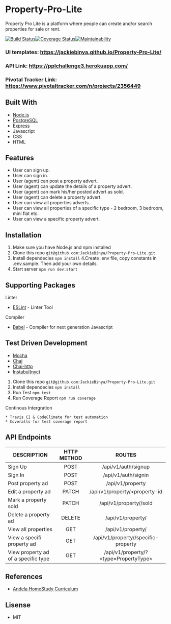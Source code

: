 # Property-Pro-Lite
Property Pro Lite is a platform where people can create and/or search properties for sale or rent. 

[![Build Status](https://travis-ci.org/JackieBinya/Property-Pro-Lite.svg?branch=develop)](https://travis-ci.org/JackieBinya/Property-Pro-Lite)[![Coverage Status](https://coveralls.io/repos/github/JackieBinya/Property-Pro-Lite/badge.svg?branch=develop)](https://coveralls.io/github/JackieBinya/Property-Pro-Lite?branch=develop)[![Maintainability](https://api.codeclimate.com/v1/badges/f98f3f6f68ff073444ab/maintainability)](https://codeclimate.com/github/JackieBinya/Property-Pro-Lite/maintainability)

### UI templates: https://jackiebinya.github.io/Property-Pro-Lite/
### API Link: https://pplchallenge3.herokuapp.com/
### Pivotal Tracker Link: https://www.pivotaltracker.com/n/projects/2356449

## Built With
- [Node.js](https://nodejs.org/en/docs/)
- [PostgreSQL](https://www.postgresql.org/docs/)
- [Express](https://expressjs.com/)
- Javascript
- CSS
- HTML

## Features
- User can sign up.  
- User can sign in.  
- User (agent) can post a property advert.  
-  User (agent) can update the details of a property advert.  
- User (agent) can mark his/her posted advert as sold.  
- User (agent) can delete a property advert.  
- User can view all properties adverts.  
- User can view all properties of a specific type - 2 bedroom, 3 bedroom, mini flat etc.  
- User can view a specific property advert. 

## Installation
1. Make sure you have Node.js and npm installed
2. Clone this repo
`git@github.com:JackieBinya/Property-Pro-Lite.git`
3. Install dependecies 
`npm install`
4.Create .env file, copy constants in .env.sample. Then add your own details.
5. Start server
`npm run dev:start`

## Supporting Packages
Linter
- [ESLint](https://eslint.org/) - Linter Tool

Compiler
- [Babel](https://babeljs.io/docs/en/) - Compiler for next generation Javascript

## Test Driven Development
- [Mocha](https://mochajs.org/)
- [Chai](https://www.chaijs.com/)
- [Chai-http](https://www.chaijs.com/plugins/chai-http/)
- [Instabul(nyc)](https://istanbul.js.org/)
 
 1.  Clone this repo
`git@github.com:JackieBinya/Property-Pro-Lite.git`
2. Install dependecies 
`npm install`
3. Run Test
`npm test`
4. Run Coverage Report
`npm run coverage`

Continous Intergration
```
* Travis CI & CodeClimate for test automation
* Coveralls for test coverage report
```

## API Endpoints
| DESCRIPTION                      | HTTP METHOD     | ROUTES                   |
| --------------------------------- |:--------------:| :------------------------:|
| Sign Up                       | POST |/api/v1/auth/signup|
| Sign In    | POST      |   /api/v1/auth/signin |
| Post property ad | POST    |    /api/v1/property|
| Edit a property ad | PATCH    |    /api/v1/property/<property-id
| Mark a property sold | PATCH    |    /api/v1/property/<property-id>/sold|
| Delete a property ad | DELETE   |    /api/v1/property/<property-id>|
| View all properties | GET    |    /api/v1/property/|
| View a specifi property ad | GET    |    /api/v1/property/<property-id>/specific-property|
| View property ad of a specific type | GET    |    /api/v1/property/?<type=PropertyType>|

## References
- [Andela HomeStudy Curriculum](https://homestudy.andela.com/?utm_campaign=Pre-fellowship%20Call%20for%20Applications&utm_source=hs_email&utm_medium=email&utm_content=68259149&_hsenc=p2ANqtz--wErDpFaSPQg4Z9fWs9YV6uraKM7xcKOTVpSbCxmk5pArnWStcIfmlEKRv_USwRjoMcCs42W4madEkjUvoW2XbvlFicQ&_hsmi=68259149)

## Lisense
- MIT
